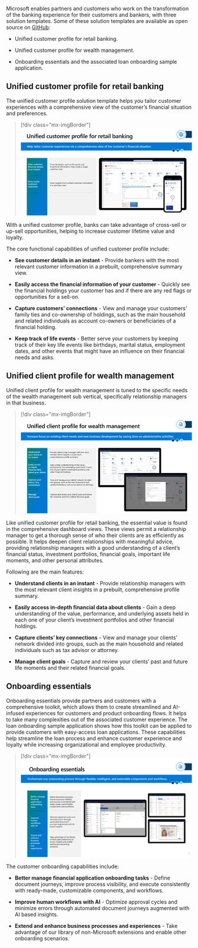 Microsoft enables partners and customers who work on the transformation of the banking experience for their customers and bankers, with three solution templates. Some of these solution templates are available as open source on [GitHub](https://github.com/microsoft/fsi-experiences): 

- Unified customer profile for retail banking.

- Unified customer profile for wealth management.

- Onboarding essentials and the associated loan onboarding sample application.

## Unified customer profile for retail banking

The unified customer profile solution template helps you tailor customer experiences with a comprehensive view of the customer’s financial situation and preferences.

> [!div class="mx-imgBorder"]
> [![Diagram of the Unified customer profile capability.](../media/unified-customer-profile.png)](../media/unified-customer-profile.png#lightbox)

With a unified customer profile, banks can take advantage of cross-sell or up-sell opportunities, helping to increase customer lifetime value and loyalty.

The core functional capabilities of unified customer profile include:

- **See customer details in an instant** - Provide bankers with the most relevant customer information in a prebuilt, comprehensive summary view.

- **Easily access the financial information of your customer** - Quickly see the financial holdings your customer has and if there are any red flags or opportunities for a sell-on.

- **Capture customers’ connections** - View and manage your customers’ family ties and co-ownership of holdings, such as the main household and related individuals as account co-owners or beneficiaries of a financial holding.

- **Keep track of life events** - Better serve your customers by keeping track of their key life events like birthdays, marital status, employment dates, and other events that might have an influence on their financial needs and asks.

## Unified client profile for wealth management

Unified client profile for wealth management is tuned to the specific needs of the wealth management sub vertical, specifically relationship managers in that business.

> [!div class="mx-imgBorder"]
> [![Diagram of the unified client profile for wealth management capability.](../media/unified-client-profile-wealth.png)](../media/unified-client-profile-wealth.png#lightbox)

Like unified customer profile for retail banking, the essential value is found in the comprehensive dashboard views. These views permit a relationship manager to get a thorough sense of who their clients are as efficiently as possible. It helps deepen client relationships with meaningful advice, providing relationship managers with a good understanding of a client’s financial status, investment portfolios, financial goals, important life moments, and other personal attributes.

Following are the main features:

- **Understand clients in an instant** - Provide relationship managers with the most relevant client insights in a prebuilt, comprehensive profile summary.

- **Easily access in-depth financial data about clients** - Gain a deep understanding of the value, performance, and underlying assets held in each one of your client’s investment portfolios and other financial holdings.

- **Capture clients’ key connections** - View and manage your clients’ network divided into groups, such as the main household and related individuals such as tax advisor or attorney.

- **Manage client goals** - Capture and review your clients’ past and future life moments and their related financial goals.

## Onboarding essentials

Onboarding essentials provide partners and customers with a comprehensive toolkit, which allows them to create streamlined and AI-infused experiences for customers and product onboarding flows. It helps to take many complexities out of the associated customer experience. The loan onboarding sample application shows how this toolkit can be applied to provide customers with easy-access loan applications. These capabilities help streamline the loan process and enhance customer experience and loyalty while increasing organizational and employee productivity.

> [!div class="mx-imgBorder"]
> [![Diagram of the customer onboarding process.](../media/customer-onboarding.png)](../media/customer-onboarding.png#lightbox)

The customer onboarding capabilities include:

- **Better manage financial application onboarding tasks** - Define document journeys, improve process visibility, and execute consistently with ready-made, customizable components, and workflows.

- **Improve human workflows with AI** - Optimize approval cycles and minimize errors through automated document journeys augmented with AI based insights.

- **Extend and enhance business processes and experiences** - Take advantage of our library of non-Microsoft  extensions and enable other onboarding scenarios.

